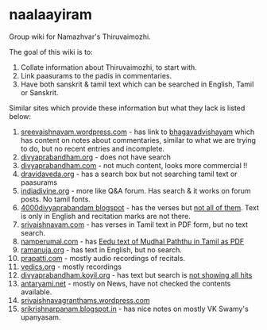 # naalaayiram
Group wiki for Namazhvar's Thiruvaimozhi.

The goal of this wiki is to:

1. Collate information about Thiruvaimozhi, to start with.
2. Link paasurams to the padis in commentaries.
3. Have both sanskrit & tamil text which can be searched in English, Tamil or Sanskrit.

Similar sites which provide these information but what they lack is listed below:

1. [sreevaishnavam.wordpress.com](https://sreevaishnavam.wordpress.com/ebooks/) - has link to [bhagavadvishayam](http://bhagavadvishayam.wordpress.com/) which has content on notes about commentaries, similar to what we are trying to do, but no recent entries and incomplete.
2. [divyaprabandham.org](http://www.divyaprabandham.org) - does not have search
3. [divyaprabandham.com](http://www.divyaprabandham.com) - not much content, looks more commercial !!
4. [dravidaveda.org](http://dravidaveda.org) - has a search box but not searching tamil text or paasurams
5. [indiadivine.org](http://www.indiadivine.org/content/topic/1297241-4000-divya-prabandham-in-tamilpdf-format/) - more like Q&A forum. Has search & it works on forum posts. No tamil fonts.
6. [4000divyaprabandam blogspot](http://4000divyaprabandam.blogspot.in) - has the verses but [not all of them](http://thiruvaymozhi-9th-10thdecad.blogspot.ae). Text is only in English and recitation marks are not there.
7. [srivaishnavam.com](http://www.srivaishnavam.com/prabandham.htm) - has verses in Tamil text in PDF form, but no text search.
8. [namperumal.com](http://www.namperumal.com/divya-prabhandam.html) - has [Eedu text of Mudhal Paththu in Tamil as PDF](http://www.namperumal.com/downloads/tvm-1.pdf)
9. [ramanuja.org](http://www.ramanuja.org/sv/prabandham/) - has text in English, but no search.
10. [prapatti.com](http://www.prapatti.com/slokas/category/tam-divyaprabandham.html) - mostly audio recordings of recitals.
11. [vedics.org](http://vedics.org/index.php/about-us/vedics-usa/item/45-nalayira-divya-prabhandam-santhai-recording) - mostly recordings
12. [divyaprabandham.koyil.org](http://divyaprabandham.koyil.org) - has text but search is [not showing all hits](http://divyaprabandham.koyil.org/?s=muniye)
13. [antaryami.net](http://antaryami.net/) - mostly on News, have not checked the contents available.
14. [srivaishnavagranthams.wordpress.com](https://srivaishnavagranthams.wordpress.com/purvacharya-literature/)
15. [srikrishnarpanam.blogspot.in](http://srikrishnarpanam.blogspot.in) - has nice notes on mostly VK Swamy's upanyasam.



